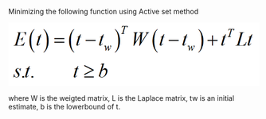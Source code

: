 Minimizing the following function using Active set method

![image](https://github.com/Lilin2015/Active-set-method/raw/master/display/Function.png)

where W is the weigted matrix, L is the Laplace matrix, 
tw is an initial estimate, b is the lowerbound of t.